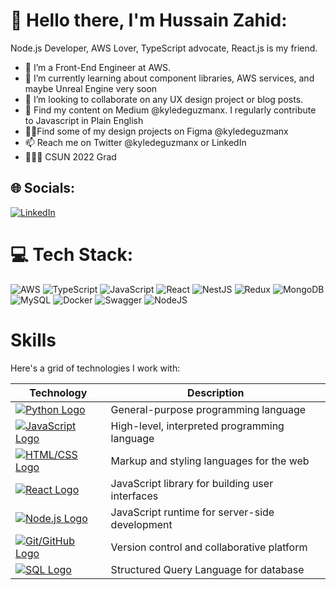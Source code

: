# 👋 Hello there, I'm Hussain Zahid:
Node.js Developer, AWS Lover, TypeScript advocate, React.js is my friend.
- 👀 I’m a Front-End Engineer at AWS.
- 🌱 I’m currently learning about component libraries, AWS services, and maybe Unreal Engine very soon
- 💞️ I’m looking to collaborate on any UX design project or blog posts.
- 🔎 Find my content on Medium @kyledeguzmanx. I regularly contribute to Javascript in Plain English
- 🧑‍🎨Find some of my design projects on Figma @kyledeguzmanx
- 📫 Reach me on Twitter @kyledeguzmanx or LinkedIn
- 👨🏽‍🎓 CSUN 2022 Grad


## 🌐 Socials:
[![LinkedIn](https://img.shields.io/badge/LinkedIn-%230077B5.svg?logo=linkedin&logoColor=white)](https://linkedin.com/in/hussain-zahid-954881195) 

# 💻 Tech Stack:
![AWS](https://img.shields.io/badge/AWS-%23FF9900.svg?style=for-the-badge&logo=amazon-aws&logoColor=white) ![TypeScript](https://img.shields.io/badge/typescript-%23007ACC.svg?style=for-the-badge&logo=typescript&logoColor=white) ![JavaScript](https://img.shields.io/badge/javascript-%23323330.svg?style=for-the-badge&logo=javascript&logoColor=%23F7DF1E) ![React](https://img.shields.io/badge/react-%2320232a.svg?style=for-the-badge&logo=react&logoColor=%2361DAFB) ![NestJS](https://img.shields.io/badge/nestjs-%23E0234E.svg?style=for-the-badge&logo=nestjs&logoColor=white) ![Redux](https://img.shields.io/badge/redux-%23593d88.svg?style=for-the-badge&logo=redux&logoColor=white) ![MongoDB](https://img.shields.io/badge/MongoDB-%234ea94b.svg?style=for-the-badge&logo=mongodb&logoColor=white) ![MySQL](https://img.shields.io/badge/mysql-%2300f.svg?style=for-the-badge&logo=mysql&logoColor=white) ![Docker](https://img.shields.io/badge/docker-%230db7ed.svg?style=for-the-badge&logo=docker&logoColor=white) ![Swagger](https://img.shields.io/badge/-Swagger-%23Clojure?style=for-the-badge&logo=swagger&logoColor=white) ![NodeJS](https://img.shields.io/badge/node.js-6DA55F?style=for-the-badge&logo=node.js&logoColor=white)

# Skills

Here's a grid of technologies I work with:

| Technology       | Description                                   |
| -----------------| --------------------------------------------- |
| [![Python Logo](https://cdn.jsdelivr.net/devicons/2.14.0/icons/python/python-original.svg)](https://www.python.org/) | General-purpose programming language          |
| [![JavaScript Logo](https://cdn.jsdelivr.net/devicons/2.14.0/icons/javascript/javascript-original.svg)](https://developer.mozilla.org/en-US/docs/Web/JavaScript) | High-level, interpreted programming language  |
| [![HTML/CSS Logo](https://cdn.jsdelivr.net/devicons/2.14.0/icons/html5/html5-original.svg)](https://developer.mozilla.org/en-US/docs/Web/Guide/HTML/HTML5) | Markup and styling languages for the web      |
| [![React Logo](https://cdn.jsdelivr.net/devicons/2.14.0/icons/react/react-original.svg)](https://reactjs.org/) | JavaScript library for building user interfaces|
| [![Node.js Logo](https://cdn.jsdelivr.net/devicons/2.14.0/icons/nodejs/nodejs-original.svg)](https://nodejs.org/) | JavaScript runtime for server-side development|
| [![Git/GitHub Logo](https://cdn.jsdelivr.net/devicons/2.14.0/icons/github/github-original.svg)](https://github.com/) | Version control and collaborative platform    |
| [![SQL Logo](https://cdn.jsdelivr.net/devicons/2.14.0/icons/mysql/mysql-original.svg)](https://www.mysql.com/) | Structured Query Language for database       |




